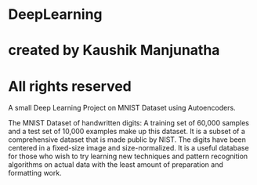# DeepLearning
# created by Kaushik Manjunatha
# All rights reserved
A small Deep Learning Project on MNIST Dataset using Autoencoders.

The MNIST Dataset of handwritten digits: A training set of 60,000 samples and a test set of 10,000 examples make up this dataset. It is a subset of a comprehensive dataset that is made public by NIST. The digits have been centered in a fixed-size image and size-normalized. It is a useful database for those who wish to try learning new techniques and pattern recognition algorithms on actual data with the least amount of preparation and formatting work.
